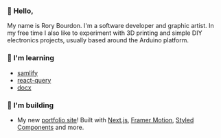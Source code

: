 ### 👋 **Hello**,   
My name is Rory Bourdon. I'm a software developer and graphic artist. In my free time I also like to experiment with 3D printing and simple DIY electronics projects, usually based around the Arduino platform.
   
### 🌱 **I'm learning**
- [samlify](https://github.com/tngan/samlify)
- [react-query](https://github.com/tannerlinsley/react-query)
- [docx](https://github.com/dolanmiu/docx)


### :hammer: **I'm building**
- My new [portfolio site](https://github.com/rbourdon/rorybourdon)! Built with [Next.js](https://github.com/vercel/next.js), [Framer Motion](https://github.com/framer/motion), [Styled Components](https://github.com/styled-components/styled-components) and more.

